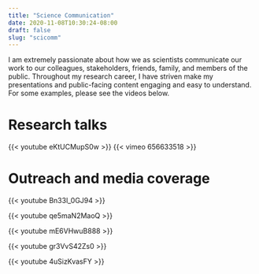 ```yaml
---
title: "Science Communication"
date: 2020-11-08T10:30:24-08:00
draft: false
slug: "scicomm"
---
```


I am extremely passionate about how we as scientists communicate our work to our colleagues, stakeholders, friends, family, and members of the public. Throughout my research career, I have striven make my presentations and public-facing content engaging and easy to understand. For some examples, please see the videos below.

# Research talks
{{< youtube eKtUCMupS0w >}}
{{< vimeo 656633518 >}}

# Outreach and media coverage
{{< youtube Bn33l_0GJ94 >}}

{{< youtube qe5maN2MaoQ >}}

{{< youtube mE6VHwuB888 >}}

{{< youtube gr3VvS42Zs0 >}}

{{< youtube 4uSizKvasFY >}}